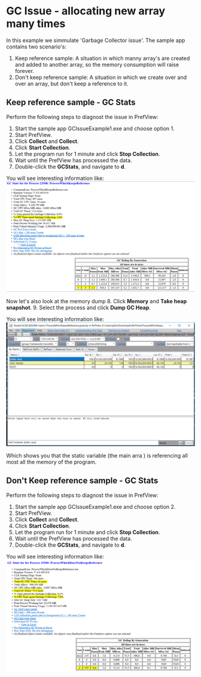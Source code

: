 # GC Issue - allocating new array many times

In this example we simmulate 'Garbage Collector issue'. The sample app contains two scenario's:
1. Keep reference sample: A situation in which manny array's are created and added to another array, so the memory consumption will raise forever.
2. Don't keep reference sample: A situation in which we create over and over an array, but don't keep a reference to it.


## Keep reference sample - GC Stats
Perform the following steps to diagnost the issue in PrefView:
1. Start the sample app GCIssueExample1.exe and choose option 1.
2. Start PrefView.
3. Click __Collect__ and __Collect__.
4. Click __Start Collection__.
5. Let the program run for 1 minute and click __Stop Collection__.
6. Wait until the PrefView has processed the data.
7. Double-click the __GCStats__, and navigate to __d__.

You will see interesting information like:
![GC process keeps reference](images/GC-process-keeps-reference1.png)

Now let's also look at the memory dump
8. Click __Memory__ and __Take heap snapshot__.
9. Select the process and click __Dump GC Heap__.

You will see interesting information like:
![GC process keeps reference](images/GC-process-keeps-reference2.png)

Which shows you that the static variable (the main arra ) is referencing all most all the memory of the program.

## Don't Keep reference sample - GC Stats
Perform the following steps to diagnost the issue in PrefView:
1. Start the sample app GCIssueExample1.exe and choose option 2.
2. Start PrefView.
3. Click __Collect__ and __Collect__.
4. Click __Start Collection__.
5. Let the program run for 1 minute and click __Stop Collection__.
6. Wait until the PrefView has processed the data.
7. Double-click the __GCStats__, and navigate to __d__.

You will see interesting information like:
![GC process keeps reference](images/gc-process-does-not-keep-reference.png)


